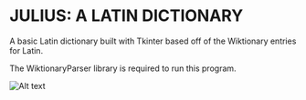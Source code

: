 # JULIUS: A LATIN DICTIONARY
A basic Latin dictionary built with Tkinter based off of the Wiktionary entries for Latin.

The WiktionaryParser library is required to run this program.

![Alt text](relative%20exampleimgsimg.jpg?raw=true "julius_main.png")
